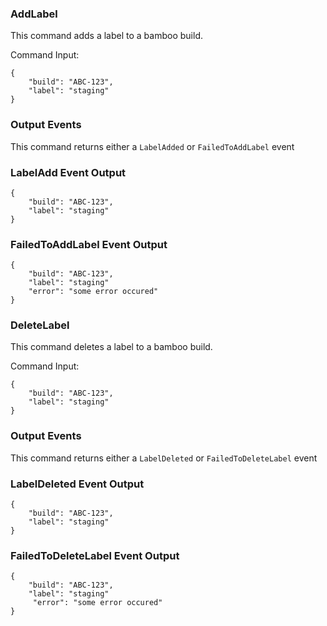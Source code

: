 ### AddLabel
This command adds a label to a bamboo build. 

Command Input: 

```
{
    "build": "ABC-123",
    "label": "staging"
}
```

### Output Events
This command returns either a `LabelAdded` or `FailedToAddLabel` event


### LabelAdd Event Output 

```
{
    "build": "ABC-123",
    "label": "staging"
}
```

### FailedToAddLabel Event Output

```
{
    "build": "ABC-123",
    "label": "staging"
    "error": "some error occured"
}
```

### DeleteLabel
This command deletes a label to a bamboo build. 

Command Input: 

```
{
    "build": "ABC-123",
    "label": "staging"
}
```

### Output Events
This command returns either a `LabelDeleted` or `FailedToDeleteLabel` event

### LabelDeleted Event Output 

```
{
    "build": "ABC-123",
    "label": "staging"
}
```

### FailedToDeleteLabel Event Output

```
{
    "build": "ABC-123",
    "label": "staging"
     "error": "some error occured"   
}
```
